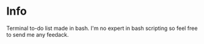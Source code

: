 # Info

Terminal to-do list made in bash. I'm no expert in bash scripting so feel free to send me any feedack.


